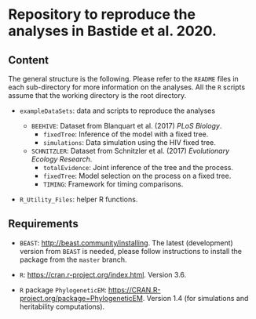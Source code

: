 # Repository to reproduce the analyses in Bastide et al. 2020.

## Content

The general structure is the following.
Please refer to the `README` files in each sub-directory for more information on the analyses.
All the `R` scripts assume that the working directory is the root directory.

* `exampleDataSets`: data and scripts to reproduce the analyses
	* `BEEHIVE`: Dataset from Blanquart et al. (2017) *PLoS Biology*.
		* `fixedTree`: Inference of the model with a fixed tree.
		* `simulations`: Data simulation using the HIV fixed tree.
	* `SCHNITZLER`: Dataset from Schnitzler et al. (2017) *Evolutionary Ecology Research*.
		* `totalEvidence`: Joint inference of the tree and the process.
		* `fixedTree`: Model selection on the process on a fixed tree.
        * `TIMING`: Framework for timing comparisons.


* `R_Utility_Files`: helper R functions.

## Requirements

* `BEAST`: http://beast.community/installing. The latest (development) version
  from `BEAST` is needed, please follow instructions to install the package
  from the `master` branch.

* `R`: https://cran.r-project.org/index.html. Version 3.6.

* `R` package `PhylogeneticEM`: https://CRAN.R-project.org/package=PhylogeneticEM. 
  Version 1.4 (for simulations and heritability computations).
